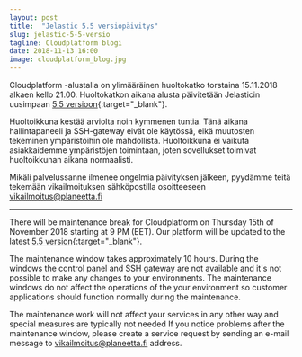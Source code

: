 ```yaml
---
layout: post
title:  "Jelastic 5.5 versiopäivitys"
slug: jelastic-5-5-versio
tagline: Cloudplatform blogi
date: 2018-11-13 16:00
image: cloudplatform_blog.jpg
---
```


Cloudplatform -alustalla on ylimääräinen huoltokatko torstaina 15.11.2018 alkaen kello 21.00. Huoltokatkon aikana alusta päivitetään Jelasticin uusimpaan [5.5 versioon](https://docs.jelastic.com/release-notes-551){:target="_blank"}.

Huoltoikkuna kestää arviolta noin kymmenen tuntia. Tänä aikana hallintapaneeli ja SSH-gateway eivät ole käytössä, eikä muutosten tekeminen ympäristöihin ole mahdollista. Huoltoikkuna ei vaikuta asiakkaidemme ympäristöjen toimintaan, joten sovellukset toimivat huoltoikkunan aikana normaalisti.

Mikäli palvelussanne ilmenee ongelmia päivityksen jälkeen, pyydämme teitä tekemään vikailmoituksen sähköpostilla osoitteeseen vikailmoitus@planeetta.fi

---

There will be maintenance break for Cloudplatform on Thursday 15th of November 2018 starting at 9 PM (EET). Our platform will be updated to the latest [5.5 version](https://docs.jelastic.com/release-notes-551){:target="_blank"}.

The maintenance window takes approximately 10 hours. During the windows the control panel and SSH gateway are not available and it's not possible to make any changes to your environments. The maintenance windows do not affect the operations of the your environment so customer applications should function normally during the maintenance.

The maintenance work will not affect your services in any other way and special measures are typically not needed If you notice problems after the maintenance window, please create a service request by sending an e-mail message to vikailmoitus@planeetta.fi address.
